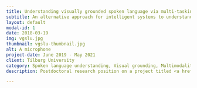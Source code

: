 ```yaml
---
title: Understanding visually grounded spoken language via multi-tasking
subtitle: An alternative approach for intelligent systems to understand human speech
layout: default
modal-id: 1
date: 2018-03-19
img: vgslu.jpg
thumbnail: vgslu-thumbnail.jpg
alt: A microphone
project-date: June 2019 - May 2021
client: Tilburg University
category: Spoken language understanding, Visual grounding, Multimodality, Multitask learning, Deep learning
description: Postdoctoral research position on a project titled <a href="https://www.esciencecenter.nl/projects/understanding-visually-grounded-spoken-language-via-multi-tasking/">Understanding visually grounded spoken language via multi-tasking</a>, under the supervision of <a href=http://grzegorz.chrupala.me/>Gregorz Chrupała</a> and <a href=http://afra.alishahi.name/>Afra Alishahi</a>. This project explores how visually-grounded models of spoken language can benefit from other tasks such as transcribing speech, matching sentences in different languages or answering questions about images.

---
```

